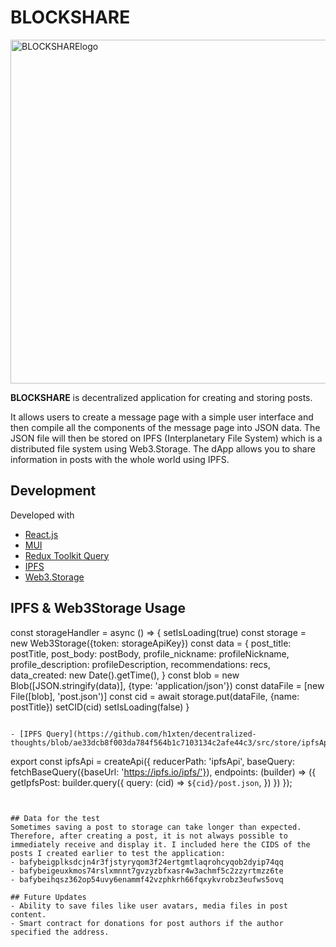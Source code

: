 # BLOCKSHARE

<img src='https://story.madfish.solutions/wp-content/uploads/2022/08/Decenrtalized-filesharing-structure-1024x576.png' width='550px' alt='BLOCKSHARElogo' >

**BLOCKSHARE** is decentralized application for creating and storing posts.

It allows users to create a message page with a simple user interface and then compile all the components of the message page into JSON data. The JSON file will then be stored on IPFS (Interplanetary File System) which is a distributed file system using Web3.Storage.
The dApp allows you to share information in posts with the whole world using IPFS.

## Development
Developed with 
- [React.js](https://reactjs.org/)
- [MUI](https://mui.com/)
- [Redux Toolkit Query](https://redux-toolkit.js.org/rtk-query/overview)
- [IPFS](https://docs.ipfs.tech/)
- [Web3.Storage](https://web3.storage/)


## IPFS & Web3Storage Usage

  const storageHandler = async () => {
        setIsLoading(true)
        const storage = new Web3Storage({token: storageApiKey})
        const data = {
            post_title: postTitle,
            post_body: postBody,
            profile_nickname: profileNickname,
            profile_description: profileDescription,
            recommendations: recs,
            data_created: new Date().getTime(),
        }
        const blob = new Blob([JSON.stringify(data)], {type: 'application/json'})
        const dataFile = [new File([blob], 'post.json')]
        const cid = await storage.put(dataFile, {name: postTitle})
        setCID(cid)
        setIsLoading(false)
    }
  ```
 
- [IPFS Query](https://github.com/h1xten/decentralized-thoughts/blob/ae33dcb8f003da784f564b1c7103134c2afe44c3/src/store/ipfsApi.js#L3)
  ```
  export const ipfsApi = createApi({
    reducerPath: 'ipfsApi',
    baseQuery: fetchBaseQuery({baseUrl: 'https://ipfs.io/ipfs/'}),
    endpoints: (builder) => ({
        getIpfsPost: builder.query({
            query: (cid) => `${cid}/post.json`,
        })
    })
  });
  ```


## Data for the test
  Sometimes saving a post to storage can take longer than expected. Therefore, after creating a post, it is not always possible to immediately receive and display it. I included here the CIDS of the posts I created earlier to test the application:
- bafybeigplksdcjn4r3fjstyryqom3f24ertgmtlaqrohcyqob2dyip74qq
- bafybeigeuxkmos74rslxmnnt7gvzyzbfxasr4w3achmf5c2zzyrtmzz6te
- bafybeihqsz362op54uvy6enammf42vzphkrh66fqxykvrobz3eufws5ovq

## Future Updates
- Ability to save files like user avatars, media files in post content.
- Smart contract for donations for post authors if the author specified the address.


